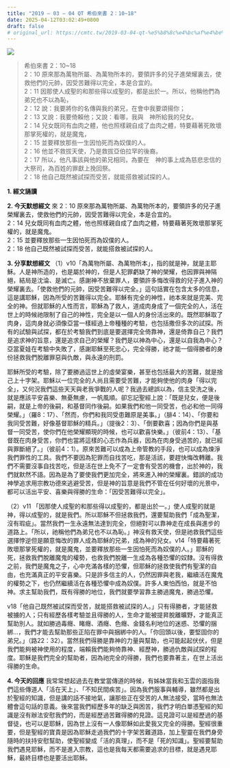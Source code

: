 ```yaml
---
title: "2019 – 03 – 04 QT 希伯來書 2：10~18"
date: 2025-04-12T03:02:49+0800
draft: false
# original_url: https://cmtc.tw/2019-03-04-qt-%e5%b8%8c%e4%bc%af%e4%be%86%e6%9b%b8-2%ef%bc%9a1018
---
```


![](/images/qt.jpg)
> 希伯來書 2：10\~18  
> 2：10 原來那為萬物所屬、為萬物所本的，要領許多的兒子進榮耀裏去，使救他們的元帥，因受苦難得以完全，本是合宜的。  
> 2：11 因那使人成聖的和那些得以成聖的，都是出於一。所以，他稱他們為弟兄也不以為恥，  
> 2：12 說：我要將你的名傳與我的弟兄，在會中我要頌揚你；  
> 2：13 又說：我要倚賴他；又說：看哪，我與　神所給我的兒女。  
> 2：14 兒女既同有血肉之體，他也照樣親自成了血肉之體，特要藉著死敗壞那掌死權的，就是魔鬼，  
> 2：15 並要釋放那些一生因怕死而為奴僕的人。  
> 2：16 他並不救拔天使，乃是救拔亞伯拉罕的後裔。  
> 2：17 所以，他凡事該與他的弟兄相同，為要在　神的事上成為慈悲忠信的大祭司，為百姓的罪獻上挽回祭。  
> 2：18 他自己既然被試探而受苦，就能搭救被試探的人。

**1. 經文誦讀**

**2.  今天默想經文**
來 2：10 原來那為萬物所屬、為萬物所本的，要領許多的兒子進榮耀裏去，使救他們的元帥，因受苦難得以完全，本是合宜的。  
2：14 兒女既同有血肉之體，他也照樣親自成了血肉之體，特要藉著死敗壞那掌死權的，就是魔鬼。  
2：15 並要釋放那些一生因怕死而為奴僕的人。  
2：18 他自己既然被試探而受苦，就能搭救被試探的人。

**3. 分享默想經文**
（1）v10「為萬物所屬、為萬物所本」，指的就是神，就是主耶穌。人是神所造的，也是屬於神的，但是人犯罪虧缺了神的榮耀，也因罪與神隔絕，結局是沈淪、是滅亡。感謝神不放棄罪人，要領許多悔改得救的兒子進入神的榮耀裏去。「使救他們的元帥，因受苦難得以完全。」這句話實在包含太多的信息，這是講耶穌，因為所受的苦難得以完全。耶穌有完全的神性，祂本來就是完美、完全的神。但就耶穌的人性而言，耶穌為了救人，道成肉身成了一個完全的人，活在世上的時候祂限制了自己的神性，完全是以一個人的身份活出來的。既然耶穌取了肉身，這肉身就必須像亞當一樣經過上帝種種的考驗，也包括撒但多次的試探。所有的試驗與試探，都在於考驗我們到底是要選擇完全倚靠神，還是倚靠自己？我們是追求神的旨意，還是追求自己的榮耀？我們是以神為中心，還是以自我為中心？亞當夏娃在考驗中失敗了，感謝耶穌至死忠心，完全得勝，祂才能一個得勝者的身份拯救我們脫離罪惡與仇敵，與永遠的刑罰。

耶穌所受的考驗，除了要勝過這世上的虛榮宴樂，甚至也包括最大的苦難，就是捨己上十字架。耶穌以一位完全的人尚且需要受苦難，才能夠使他的肉身「得以完全」，又何況我們這些天天與老我爭戰的人呢？我過去總誤以為，信主受洗之後，就是應該平安喜樂、無憂無慮，一帆風順。卻忘記聖經上說：「既是兒女，便是後嗣，就是上帝的後嗣，和基督同作後嗣。如果我們和他一同受苦，也必和他一同得榮耀。」（羅8：17）、「然而，你們和我同受患難原是美事。」（腓4：14）、「你要和我同受苦難，好像基督耶穌的精兵。」（提後2：3）、「倒要歡喜；因為你們是與基督一同受苦，使你們在他榮耀顯現的時候，也可以歡喜快樂。」（彼前4：13）、「基督既在肉身受苦，你們也當將這樣的心志作為兵器，因為在肉身受過苦的，就已經與罪斷絕了。」（彼前4：1）。原來苦難可以成為上帝管教的手段，也可以成為煉淨我們罪性的工具。我們不要因為犯罪而自找苦吃，那是活該，要趕快悔改轉離。我們不需要沒事自找苦吃，但是活在世上免不了一定會有受苦的機會，出於神的，我們就默然不語。因為是為了要使我們更加完全，將來進入神的榮耀裏。錯誤的成功神學追求用宗教功德來逃避受苦，但是神的旨意是我們不管在任何好壞的光景中，都可以活出平安、喜樂與得勝的生命：「因受苦難得以完全」。

（2）v11 「因那使人成聖的和那些得以成聖的，都是出於一。」使人成聖的就是神，得以成聖的，就是我們。所以耶穌不但拯救我們，還要幫助我們「成為聖潔，沒有瑕疵」。當然我們一生永遠無法達到完全，但絕對可以靠神走在成長與進步的道路上。「所以，祂稱他們為弟兄也不以為恥。」神沒有救天使，但是祂救我們這些選擇悖逆但是願意悔改的罪人成為耶穌的兄弟，成為神的兒女。v14「特要藉著死敗壞那掌死權的，就是魔鬼，並要釋放那些一生因怕死而為奴僕的人。」耶穌的死，拯救我們脫離魔鬼的權勢，也救我們脫離一生成為各種恐懼的奴隸。沒有得救之前，我們是魔鬼之子，心中充滿各樣的恐懼，但耶穌的拯救使我們有聖潔的自由，也充滿真正的平安喜樂。只是許多信主的人，仍然因罪與老我，繼續活在魔鬼的權勢之下，也仍然繼續活在各種恐懼中成為奴僕。許多人東怕西怕，就是不怕神。求主幫助我們，既有得勝的地位，我們就要學習靠主勝過魔鬼，勝過恐懼。

v18「他自己既然被試探而受苦，就能搭救被試探的人。」只有得勝者，才能拯救被擄的人；只有經歷各樣考驗並且得勝的人，生命才能被提昇脫離曠野，才能真正幫助別人。就如勝過毒癮、睹癮、酒癮、色癮、金錢名利地位的迷惑、恐懼的捆綁…，我們才能去幫助那些正陷在罪中與捆綁中的人。「你回頭以後，要堅固你的弟兄。」（路22：32）。當然我們得勝是靠神的力量與幫助，也可能起起伏伏，但是我們能夠被神使用的程度，端賴我們能夠倚靠神、經歷神，勝過仇敵與試探的程度。耶穌是我們完全的幫助者，因為祂完全的得勝，我們也要靠著主，在世上活出得勝的生命。

**4. 今天的回應**
我常常想起過去在教堂當傳道的時候，有姊妹當我和玉雲的面指我們這些傳道人「活在天上」、「不知民間疾苦」。因為我們服事與輔導，雖然都是出於聖經的知識，但是講的話不接地氣，讓那些正在受苦的人無法接受，當時也無法體會這句話的意義。後來當我們經歷多年的缺乏與困苦，我們才明白單憑聖經的知識是沒有辦法安慰我們的，而是經歷過苦難得勝的見證。這見證可以是經歷過的基督徒，也可以是耶穌，因為世上沒有一人像耶穌如此愛我又完全的得勝。聖經很重要，但是聖經的寶貴是因為耶穌走過我們的十字架苦難道路，加上聖靈在我們身旁隨時的扶持安慰幫助，使聖經變成「活的真理」，而不是「死的知識」。聖經要幫助我們遇見耶穌，而不是進入宗教，這也是我每天都需要追求的目標，就是遇見耶穌，最終目標也是要活出耶穌。
